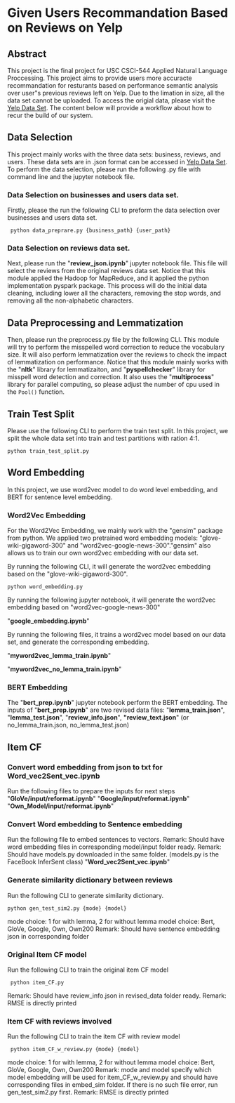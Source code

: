 # Given Users Recommandation Based on Reviews on Yelp

## Abstract
This project is the final project for USC CSCI-544 Applied Natural Language Proccessing. This project aims to provide 
users more accuracte recommandation for resturants based on performance semantic analysis over user"s previous reviews
left on Yelp. Due to the limation in size, all the data set cannot be uploaded. To access the origial data, please visit
the [Yelp Data Set](https://www.yelp.com/dataset). The content below will provide a workflow about how to recur the build
of our system.

## Data Selection
This project mainly works with the three data sets: business, reviews, and users. These data sets are in .json format 
can be accessed in 
[Yelp Data Set](https://www.yelp.com/dataset). To perform the data selection, please run the following .py file with 
command line and the jupyter notebook file.

### Data Selection on businesses and users data set.
Firstly, please the run the following CLI to preform the data selection over businesses and users data set.

```commandline
 python data_preprare.py {business_path} {user_path}
```

### Data Selection on reviews data set.

Next, please run the "**review_json.ipynb**" jupyter notebook file. This file will select the reviews from the original reviews 
data set. Notice that this module applied the Hadoop for MapReduce, and it applied the python implementation 
pyspark package. This process will do the initial data cleaning, including lower all the characters, removing the stop 
words, and removing all the non-alphabetic characters.

## Data Preprocessing and Lemmatization

Then, please run the preprocess.py file by the following CLI. This module will try to perform the misspelled word 
correction to reduce the vocabulary size. It will also perform lemmatization over the reviews to check the impact of 
lemmatization on performance. Notice that this module mainly works with the "**nltk**" library for lemmatizaiton, and
"**pyspellchecker**" library for misspell word detection and correction. It also uses the "**multiprocess**" library
for parallel computing, so please adjust the number of cpu used in the <code>Pool()</code> function.

## Train Test Split

Please use the following CLI to perform the train test split. In this project, we split the whole data set into train 
and test partitions with ration 4:1.

```commandline
python train_test_split.py
```

## Word Embedding
In this project, we use word2vec model to do word level embedding, and BERT for sentence level embedding.

### Word2Vec Embedding
For the Word2Vec Embedding, we mainly work with the "gensim" package from python. We applied two pretrained word embedding
models: "glove-wiki-gigaword-300" and "word2vec-google-news-300"."gensim" also allows us to train our own word2vec 
embedding with our data set.

By running the following CLI, it will generate the word2vec embedding based on the "glove-wiki-gigaword-300".
```commandline
python word_embedding.py
```

By running the following jupyter notebook, it will generate the word2vec embedding based on "word2vec-google-news-300"

"**google_embedding.ipynb**"

By running the following files, it trains a word2vec model based on our data set, and generate the corresponding embedding.

"**myword2vec_lemma_train.ipynb**"

"**myword2vec_no_lemma_train.ipynb**"

### BERT Embedding
The "**bert_prep.ipynb**" jupyter notebook perform the BERT embedding. The inputs of "**bert_prep.ipynb**" are two revised data files: "**lemma_train.json**", "**lemma_test.json**", "**review_info.json**", 
**"review_text.json**" (or no_lemma_train.json, no_lemma_test.json)

## Item CF

### Convert word embedding from json to txt for Word_vec2Sent_vec.ipynb
Run the following files to prepare the inputs for next steps
"**GloVe/input/reformat.ipynb**"
"**Google/input/reformat.ipynb**"
"**Own_Model/input/reformat.ipynb**"

### Convert Word embedding to Sentence embedding
Run the following file to embed sentences to vectors.
Remark: Should have word embedding files in corresponding model/input folder ready.
Remark: Should have models.py downloaded in the same folder. (models.py is the FaceBook InferSent class)
"**Word_vec2Sent_vec.ipynb**"

### Generate similarity dictionary between reviews
Run the following CLI to generate similarity dictionary.
```commandline
python gen_test_sim2.py {mode} {model}
```
mode choice: 1 for with lemma, 2 for without lemma
model choice: Bert, GloVe, Google, Own, Own200
Remark: Should have sentence embedding json in corresponding folder

### Original Item CF model
Run the following CLI to train the original item CF model
```commandline
 python item_CF.py
```
Remark: Should have review_info.json in revised_data folder ready.
Remark: RMSE is directly printed

### Item CF with reviews involved
Run the following CLI to train the item CF with review model
```commandline
 python item_CF_w_review.py {mode} {model}
```
mode choice: 1 for with lemma, 2 for without lemma
model choice: Bert, GloVe, Google, Own, Own200
Remark: mode and model specify which model embedding will be used for item_CF_w_review.py and should have corresponding files in embed_sim folder. If there is no such file error, run gen_test_sim2.py first.
Remark: RMSE is directly printed